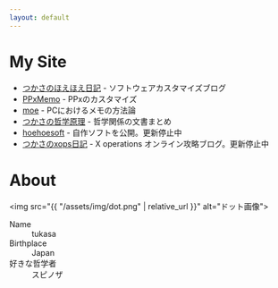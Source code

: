 ```yaml
---
layout: default
---
```


# My Site

- [つかさのほえほえ日記](http://hoehoetukasa.blogspot.com/) - ソフトウェアカスタマイズブログ
- [PPxMemo](https://tukasa.github.io/ppxmemo/) - PPxのカスタマイズ
- [moe](https://tukasa.github.io/moe/) - PCにおけるメモの方法論
- [つかさの哲学原理](https://tukasa.github.io/philosophy/) - 哲学関係の文書まとめ
- [hoehoesoft](https://sites.google.com/site/hoehoesoft2/) - 自作ソフトを公開。更新停止中
- [つかさのxops日記](http://xopstukasa.blogspot.com/) - X operations オンライン攻略ブログ。更新停止中

# About

<img src="{{ "/assets/img/dot.png" | relative_url  }}" alt="ドット画像">

<dl>
<dt>Name</dt>
<dd>tukasa</dd>
<dt>Birthplace</dt>
<dd>Japan</dd>
<dt>好きな哲学者</dt>
<dd>スピノザ</dd>
</dl>
